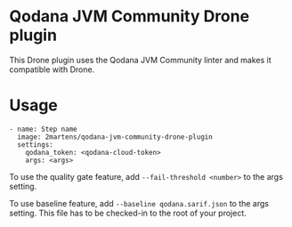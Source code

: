 # Qodana JVM Community Drone plugin

This Drone plugin uses the Qodana JVM Community linter and makes it compatible with Drone.

# Usage

```
- name: Step name
  image: 2martens/qodana-jvm-community-drone-plugin
  settings:
    qodana_token: <qodana-cloud-token>
    args: <args>
```

To use the quality gate feature, add `--fail-threshold <number>` to the args setting.

To use baseline feature, add `--baseline qodana.sarif.json` to the args setting. 
This file has to be checked-in to the root of your project.
